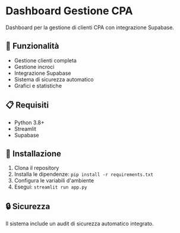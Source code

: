 # Dashboard Gestione CPA

Dashboard per la gestione di clienti CPA con integrazione Supabase.

## 🚀 Funzionalità

- Gestione clienti completa
- Gestione incroci
- Integrazione Supabase
- Sistema di sicurezza automatico
- Grafici e statistiche

## 📋 Requisiti

- Python 3.8+
- Streamlit
- Supabase

## 🔧 Installazione

1. Clona il repository
2. Installa le dipendenze: `pip install -r requirements.txt`
3. Configura le variabili d'ambiente
4. Esegui: `streamlit run app.py`

## 🔒 Sicurezza

Il sistema include un audit di sicurezza automatico integrato.

